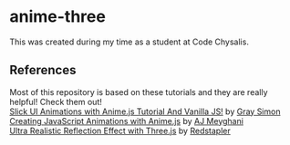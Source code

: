 # anime-three
This was created during my time as a student at Code Chysalis.

## References

Most of this repository is based on these tutorials and they are really helpful!
Check them out! <br>
[Slick UI Animations with Anime.js Tutorial And Vanilla JS!](https://www.youtube.com/watch?v=WogfLKQHi1A&t=788s) by [Gray Simon](facebook.com/logodesigner)<br>
[Creating JavaScript Animations with Anime.js](https://medium.com/@ajmeyghani/creating-javascript-animations-with-anime-js-f2b14716cdc6) by [AJ Meyghani](https://medium.com/@ajmeyghani)<br>
[Ultra Realistic Reflection Effect with Three.js](https://redstapler.co/realistic-reflection-effect-three-js/) by [Redstapler](https://redstapler.co/)
